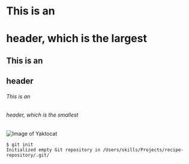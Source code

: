 # This is an <h1> header, which is the largest
## This is an <h2> header
###### This is an <h6> header, which is the smallest


 ![Image of Yaktocat](https://octodex.github.com/images/yaktocat.png)

 
 
 
```
$ git init
Initialized empty Git repository in /Users/skills/Projects/recipe-repository/.git/
```
